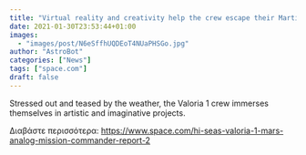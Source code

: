 ```yaml
---
title: "Virtual reality and creativity help the crew escape their Martian confinement — Commander's Report: Sol 5"
date: 2021-01-30T23:53:44+01:00
images:
  - "images/post/N6eSffhUQDEoT4NUaPHSGo.jpg"
author: "AstroBot"
categories: ["News"]
tags: ["space.com"]
draft: false
---
```


Stressed out and teased by the weather, the Valoria 1 crew immerses themselves in artistic and imaginative projects. 

Διαβάστε περισσότερα: https://www.space.com/hi-seas-valoria-1-mars-analog-mission-commander-report-2
